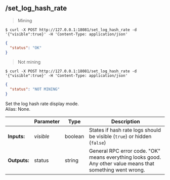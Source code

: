 ## **/set_log_hash_rate**


> Mining

```shel
$ curl -X POST http://127.0.0.1:18081/set_log_hash_rate -d '{"visible":true}' -H 'Content-Type: application/json'
```
```json
{
  "status": "OK"
}
```

> Not mining

```shell
$ curl -X POST http://127.0.0.1:18081/set_log_hash_rate -d '{"visible":true}' -H 'Content-Type: application/json'
```
```json
{
  "status": "NOT MINING"
}
```

Set the log hash rate display mode.  
Alias: None.  

|             | Parameter | Type    | Description
| ---         | ---       | ---     | ---
|**Inputs:**  | *visible* | boolean | States if hash rate logs should be visible (`true`) or hidden (`false`)
|**Outputs:** | status    | string  | General RPC error code. "OK" means everything looks good. Any other value means that something went wrong.
